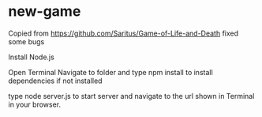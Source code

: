 # new-game
Copied from https://github.com/Saritus/Game-of-Life-and-Death
fixed some bugs

Install Node.js

Open Terminal Navigate to folder and type npm install to install dependencies if not installed

type node server.js to start server and navigate to the url shown in Terminal in your browser.